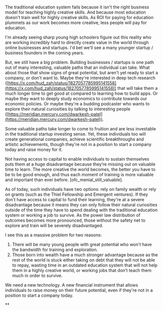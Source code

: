 The traditional education system fails because it isn't the right business model for teaching highly creative skills. And because most education doesn't train well for highly creative skills. As ROI for paying for education plummets as our work becomes more creative, less people will pay for education.

I'm already seeing sharp young high schoolers figure out this reality who are working incredibly hard to directly create value in the world through online businesses and startups. I'd bet we'll see a many younger startup / business founders in the coming years.

But, we still have a big problem. Building businesses / startups is one path out of many interesting, valuable paths that an individual can take. What about those that show signs of great potential, but aren't yet ready to start a company, or don't want to. Maybe they're interested in deep tech research ([https://x.com/hud_zah/status/1827057785995141558](https://x.com/hud_zah/status/1827057785995141558)) that will take them a much longer time to get good at compared to learning how to build apps. Or maybe they want to deeply study economics to contribute towards our economic policies. Or maybe they're a budding podcaster who wants to explore their natural curiosities by talking to interesting people ([https://meridian.mercury.com/dwarkesh-patel](https://meridian.mercury.com/dwarkesh-patel)).

Some valuable paths take longer to come to fruition and are less investable in the traditional startup investing sense. Yet, these individuals too will create generational companies, achieve scientific breakthroughs and artistic achievements, though they're not in a position to start a company today and raise money for it.  

Not having access to capital to enable individuals to sustain themselves puts them at a huge disadvantage because they’re missing out on valuable time to learn. The more creative the world becomes, the better you have to be to be good enough, and thus each moment of training is more valuable and important than ever before. [ofc_menial_still_valuable].

As of today, such individuals have two options: rely on family wealth or rely on grants (such as the Thiel Fellowship and Emergent ventures). If they don't have access to capital to fund their learning, they're at a severe disadvantage because it means they can only follow their natural curiosities outside of the time they have to spend dealing with the traditional education system or working a job to survive. As the power law distribution of outcomes becomes more pronounced, those without the safety net to explore and train will be severely disadvantaged.

I see this as a massive problem for two reasons:

1. There will be many young people with great potential who won't have the bandwidth for training and exploration. 
2. Those born into wealth have a much stronger advantage because as the rest of the world is stuck either taking on debt that they will not be able to repay, wasting time in an outdated education system that will not help them in a highly creative world, or working jobs that don’t teach them much in order to survive.

We need a new technology. A new financial instrument that allows individuals to raise money on their future potential, even if they're not in a position to start a company today.

**
